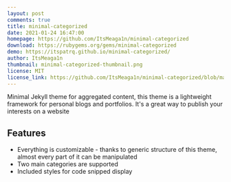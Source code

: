 ```yaml
---
layout: post
comments: true
title: minimal-categorized
date: 2021-01-24 16:47:00
homepage: https://github.com/ItsMeaga1n/minimal-categorized
download: https://rubygems.org/gems/minimal-categorized
demo: https://itspatrq.github.io/minimal-categorized/
author: ItsMeaga1n
thumbnail: minimal-categorized-thumbnail.png
license: MIT
license_link: https://github.com/ItsMeaga1n/minimal-categorized/blob/master/LICENSE.txt
---
```


Minimal Jekyll theme for aggregated content, this theme is a lightweight framework for personal blogs and portfolios. It's a great way to publish your interests on a website

## Features

* Everything is customizable - thanks to generic structure of this theme, almost every part of it can be manipulated
* Two main categories are supported
* Included styles for code snipped display
